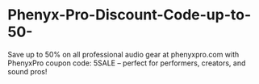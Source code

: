 # Phenyx-Pro-Discount-Code-up-to-50-
Save up to 50% on all professional audio gear at phenyxpro.com with PhenyxPro coupon code: 5SALE – perfect for performers, creators, and sound pros!
